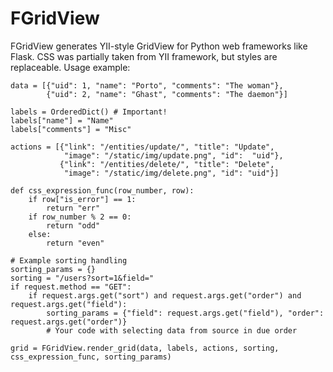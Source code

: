 FGridView
=========

FGridView generates YII-style GridView for Python web frameworks like Flask. CSS was partially taken from YII framework, but styles are replaceable.
Usage example:

    data = [{"uid": 1, "name": "Porto", "comments": "The woman"},
            {"uid": 2, "name": "Ghast", "comments": "The daemon"}]

    labels = OrderedDict() # Important!
    labels["name"] = "Name"
    labels["comments"] = "Misc"

    actions = [{"link": "/entities/update/", "title": "Update",
                "image": "/static/img/update.png", "id":  "uid"},
               {"link": "/entities/delete/", "title": "Delete",
                "image": "/static/img/delete.png", "id": "uid"}]

    def css_expression_func(row_number, row):
        if row["is_error"] == 1:
            return "err"
        if row_number % 2 == 0:
            return "odd"
        else:
            return "even"

    # Example sorting handling
    sorting_params = {}
    sorting = "/users?sort=1&field="
    if request.method == "GET":
        if request.args.get("sort") and request.args.get("order") and request.args.get("field"):
            sorting_params = {"field": request.args.get("field"), "order": request.args.get("order")}
            # Your code with selecting data from source in due order

    grid = FGridView.render_grid(data, labels, actions, sorting, css_expression_func, sorting_params)
